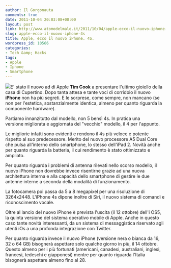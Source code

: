```yaml
---
author: Il Gorgonauta
comments: true
date: 2011-10-04 20:03:08+00:00
layout: post
link: http://www.atomodelmale.it/2011/10/04/apple-ecco-il-nuovo-iphone-4s/
slug: apple-ecco-il-nuovo-iphone-4s
title: Apple, ecco il nuovo iPhone. 4S.
wordpress_id: 10566
categories:
- Tech &amp; Hacks
tags:
- Apple
- Iphone
- Smartphone
---
```


[![](http://www.atomodelmale.it/wp-content/uploads/2011/10/iphone-4s-300x199.jpg)](http://www.atomodelmale.it/wp-content/uploads/2011/10/iphone-4s.jpg)E' stato il nuovo ad di Apple **Tim Cook** a presentare l'ultimo gioiello della casa di Cupertino. Dopo tanta attesa e tante voci di corridoio il nuovo **iPhone** non ha più segreti. E le sorprese, come sempre, non mancano (se non per l'estetica, sostanzialmente identica, almeno per quanto riguarda la componente hardware).

Partiamo innanzitutto dal modello, non 5 bensì 4s. In pratica una versione migliorata e aggiornata del "vecchio" modello, il 4 per l'appunto.

Le migliorie infatti sono evidenti e rendono il 4s più veloce e potente rispetto al suo predecessore. Merito del nuovo processore A5 Dual Core che pulsa all'interno dello smartphone, lo stesso dell'iPad 2. Novità anche per quanto riguarda la batteria, il cui rendimento è stato ottimizzato e ampliato.

Per quanto riguarda i problemi di antenna rilevati nello scorso modello, il nuovo iPhone non dovrebbe invece risentirne grazie ad una nuova architettura interna e alla capacità dello smartphone di gestire le due antenne interne a seconda della modalità di funzionamento.

La fotocamera poi passa da 5 a 8 megapixel per una risoluzione di 3264x2448. L'iPhone 4s dipone inoltre di Siri, il nuovo sistema di comandi e riconoscimento vocale.


Oltre al lancio del nuovo iPhone è prevista l'uscita (il 12 ottobre) dell'i OS5, la quinta versione del sistema operativo mobile di Apple. Anche in questo caso tante novità interessanti, da un sistema di messaggistica riservato agli utenti iOs a una profonda integrazione con Twitter.

Per quanto riguarda invece il nuovo iPhone (versione nera o bianca da 16, 32 o 64 GB) bisognerà aspettare solo qualche giorno in più, il 14 ottobre. Questo almeno per i più fortunati (americani, canadesi, australiani, inglesi, francesi, tedeschi e giapponesi) mentre per quanto riguarda l'Italia bisognerà aspettare almeno fino al 28.
